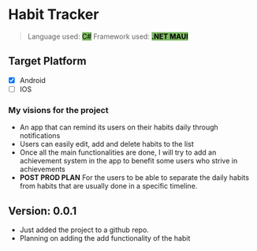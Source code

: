 # Habit Tracker 

> Language used: <mark style="background-color:#7eba63">C#</mark>
> Framework used: <mark style="background-color:#7eba63">**.NET MAUI**</mark>

## Target Platform
- [x] Android
- [ ] IOS

### My visions for the project
- An app that can remind its users on their habits daily through notifications
- Users can easily edit, add and delete habits to the list
- Once all the main functionalities are done, I will try to add an achievement system in the app to benefit some users who strive in achievements
- **POST PROD PLAN** For the users to be able to separate the daily habits from habits that are usually done in a specific timeline.

## Version: 0.0.1
- Just added the project to a github repo.
- Planning on adding the add functionality of the habit
